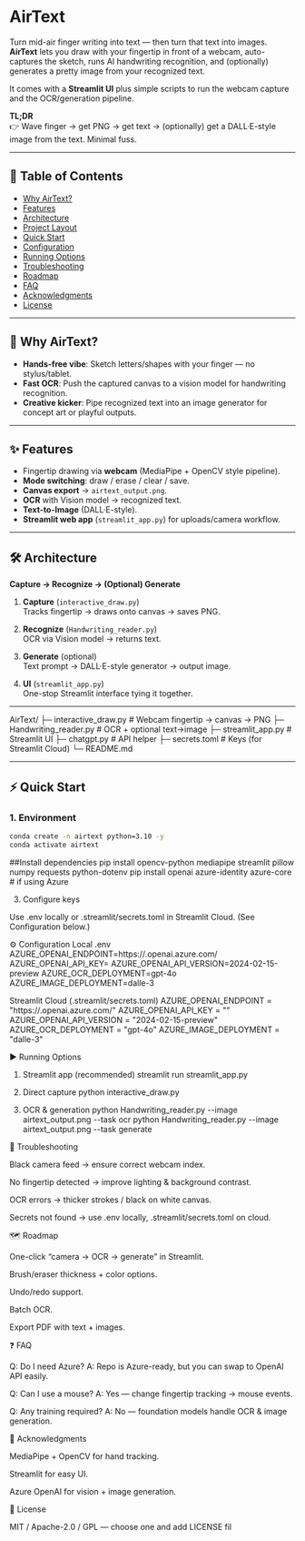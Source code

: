 # AirText

Turn mid-air finger writing into text — then turn that text into images.  
**AirText** lets you draw with your fingertip in front of a webcam, auto-captures the sketch, runs AI handwriting recognition, and (optionally) generates a pretty image from your recognized text.  

It comes with a **Streamlit UI** plus simple scripts to run the webcam capture and the OCR/generation pipeline.

**TL;DR**  
👉 Wave finger → get PNG → get text → (optionally) get a DALL·E-style image from the text. Minimal fuss.

---

## 📑 Table of Contents
- [Why AirText?](#-why-airtext)
- [Features](#-features)
- [Architecture](#-architecture)
- [Project Layout](#-project-layout)
- [Quick Start](#-quick-start)
- [Configuration](#-configuration)
- [Running Options](#-running-options)
- [Troubleshooting](#-troubleshooting)
- [Roadmap](#-roadmap)
- [FAQ](#-faq)
- [Acknowledgments](#-acknowledgments)
- [License](#-license)

---

## 🚀 Why AirText?

- **Hands-free vibe**: Sketch letters/shapes with your finger — no stylus/tablet.
- **Fast OCR**: Push the captured canvas to a vision model for handwriting recognition.
- **Creative kicker**: Pipe recognized text into an image generator for concept art or playful outputs.

---

## ✨ Features

- Fingertip drawing via **webcam** (MediaPipe + OpenCV style pipeline).  
- **Mode switching**: draw / erase / clear / save.  
- **Canvas export** → `airtext_output.png`.  
- **OCR** with Vision model → recognized text.  
- **Text-to-Image** (DALL·E-style).  
- **Streamlit web app** (`streamlit_app.py`) for uploads/camera workflow.  

---

## 🛠 Architecture

**Capture → Recognize → (Optional) Generate**

1. **Capture** (`interactive_draw.py`)  
   Tracks fingertip → draws onto canvas → saves PNG.  

2. **Recognize** (`Handwriting_reader.py`)  
   OCR via Vision model → returns text.  

3. **Generate** (optional)  
   Text prompt → DALL·E-style generator → output image.  

4. **UI** (`streamlit_app.py`)  
   One-stop Streamlit interface tying it together.  

---

AirText/
├─ interactive_draw.py # Webcam fingertip → canvas → PNG
├─ Handwriting_reader.py # OCR + optional text→image
├─ streamlit_app.py # Streamlit UI
├─ chatgpt.py # API helper
├─ secrets.toml # Keys (for Streamlit Cloud)
└─ README.md


---

## ⚡ Quick Start

### 1. Environment
```bash
conda create -n airtext python=3.10 -y
conda activate airtext
```

##Install dependencies
pip install opencv-python mediapipe streamlit pillow numpy requests python-dotenv
pip install openai azure-identity azure-core   # if using Azure

3. Configure keys

Use .env locally or .streamlit/secrets.toml in Streamlit Cloud.
(See Configuration
 below.)

⚙️ Configuration
Local .env
AZURE_OPENAI_ENDPOINT=https://<your-endpoint>.openai.azure.com/
AZURE_OPENAI_API_KEY=<your-key>
AZURE_OPENAI_API_VERSION=2024-02-15-preview
AZURE_OCR_DEPLOYMENT=gpt-4o
AZURE_IMAGE_DEPLOYMENT=dalle-3

Streamlit Cloud (.streamlit/secrets.toml)
AZURE_OPENAI_ENDPOINT = "https://<your-endpoint>.openai.azure.com/"
AZURE_OPENAI_API_KEY  = "<your-key>"
AZURE_OPENAI_API_VERSION = "2024-02-15-preview"
AZURE_OCR_DEPLOYMENT = "gpt-4o"
AZURE_IMAGE_DEPLOYMENT = "dalle-3"

▶️ Running Options
1. Streamlit app (recommended)
streamlit run streamlit_app.py

2. Direct capture
python interactive_draw.py

3. OCR & generation
python Handwriting_reader.py --image airtext_output.png --task ocr
python Handwriting_reader.py --image airtext_output.png --task generate

🐞 Troubleshooting

Black camera feed → ensure correct webcam index.

No fingertip detected → improve lighting & background contrast.

OCR errors → thicker strokes / black on white canvas.

Secrets not found → use .env locally, .streamlit/secrets.toml on cloud.

🗺 Roadmap

 One-click “camera → OCR → generate” in Streamlit.

 Brush/eraser thickness + color options.

 Undo/redo support.

 Batch OCR.

 Export PDF with text + images.

❓ FAQ

Q: Do I need Azure?
A: Repo is Azure-ready, but you can swap to OpenAI API easily.

Q: Can I use a mouse?
A: Yes — change fingertip tracking → mouse events.

Q: Any training required?
A: No — foundation models handle OCR & image generation.

🙏 Acknowledgments

MediaPipe + OpenCV for hand tracking.

Streamlit for easy UI.

Azure OpenAI for vision + image generation.

📜 License

MIT / Apache-2.0 / GPL — choose one and add LICENSE fil



